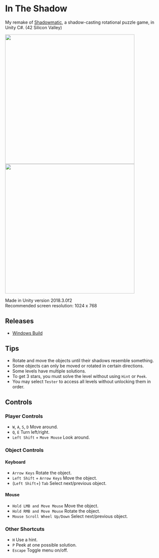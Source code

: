 # In The Shadow
My remake of [Shadowmatic](https://en.wikipedia.org/wiki/Shadowmatic), a shadow-casting rotational puzzle game, in Unity C#. (42 Silicon Valley)

<p float="left">
  <img src="https://github.com/ashih42/In-The-Shadow/blob/master/Screenshots/title.png" width="420" />
  <img src="https://github.com/ashih42/In-The-Shadow/blob/master/Screenshots/room.png" width="420" />
</p>

Made in Unity version 2018.3.0f2  
Recommended screen resolution: 1024 x 768

## Releases

* [Windows Build](https://github.com/ashih42/In-The-Shadow/releases/download/v00/InTheShadow-Build-Windows-v00.zip)

## Tips

* Rotate and move the objects until their shadows resemble something.
* Some objects can only be moved or rotated in certain directions.
* Some levels have multiple solutions.
* To get 3 stars, you must solve the level without using `Hint` or `Peek`.
* You may select `Tester` to access all levels without unlocking them in order.

## Controls

### Player Controls
* `W`, `A`, `S`, `D` Move around.
* `Q`, `E` Turn left/right.
* `Left Shift` + `Move Mouse` Look around.

### Object Controls

#### Keyboard
* `Arrow Keys` Rotate the object.
* `Left Shift` + `Arrow Keys` Move the object.
* (`Left Shift`+) `Tab` Select next/previous object.

#### Mouse
* `Hold LMB and Move Mouse` Move the object.
* `Hold RMB and Move Mouse` Rotate the object.
* `Mouse Scroll Wheel Up/Down` Select next/previous object.

### Other Shortcuts

* `H` Use a hint.
* `P` Peek at one possible solution.
* `Escape` Toggle menu on/off.
